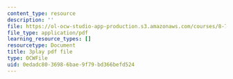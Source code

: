 ```yaml
---
content_type: resource
description: ''
file: https://ol-ocw-studio-app-production.s3.amazonaws.com/courses/8-701-introduction-to-nuclear-and-particle-physics-fall-2020/0edadc8036986bae9f79bd366befd524_cuUIPyD2pkU.pdf
file_type: application/pdf
learning_resource_types: []
resourcetype: Document
title: 3play pdf file
type: OCWFile
uid: 0edadc80-3698-6bae-9f79-bd366befd524
---
```

